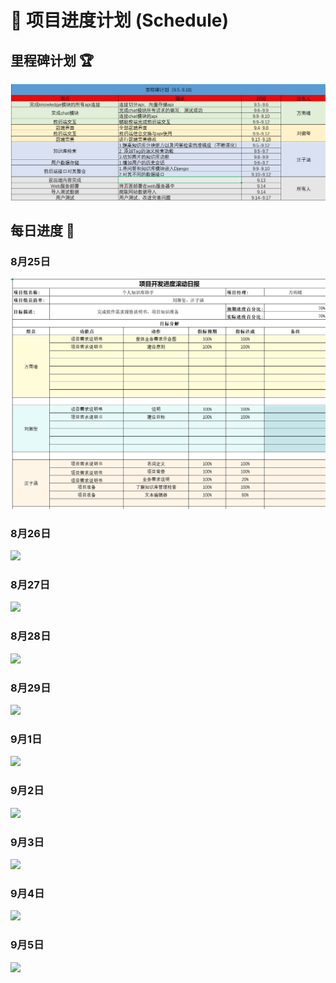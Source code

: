 # 📅 项目进度计划 (Schedule)

## 里程碑计划 🏆

![](https://github.com/WANYUQING2005/knowledge_assistant/blob/wzh_Django/schedule/picture/%E9%87%8C%E7%A8%8B%E7%A2%91.png)

## 每日进度 📝

### 8月25日
![](https://github.com/WANYUQING2005/knowledge_assistant/blob/wzh_Django/schedule/picture/8-25.png)

### 8月26日
![](https://github.com/WANYUQING2005/knowledge_assistant/blob/wzh_Django/schedule/picture/8-26.png)

### 8月27日
![](https://github.com/WANYUQING2005/knowledge_assistant/blob/wzh_Django/schedule/picture/8-27.png)

### 8月28日
![](https://github.com/WANYUQING2005/knowledge_assistant/blob/wzh_Django/schedule/picture/8-28.png)

### 8月29日
![](https://github.com/WANYUQING2005/knowledge_assistant/blob/wzh_Django/schedule/picture/8-29.png)

### 9月1日
![](https://github.com/WANYUQING2005/knowledge_assistant/blob/wzh_Django/schedule/picture/9-1.png)

### 9月2日
![](https://github.com/WANYUQING2005/knowledge_assistant/blob/wzh_Django/schedule/picture/9-2.png)

### 9月3日
![](https://github.com/WANYUQING2005/knowledge_assistant/blob/wzh_Django/schedule/picture/9-3.png)

### 9月4日
![](https://github.com/WANYUQING2005/knowledge_assistant/blob/wzh_Django/schedule/picture/9-4.png)

### 9月5日
![](https://github.com/WANYUQING2005/knowledge_assistant/blob/wzh_Django/schedule/picture/9-5.png)